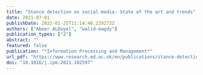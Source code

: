 ```yaml
---
title: "Stance detection on social media: State of the art and trends"
date: 2021-07-01
publishDate: 2022-01-25T11:14:46.229273Z
authors: ["Abeer ALDayel", "walid-magdy"]
publication_types: ["2"]
abstract: ""
featured: false
publication: "*Information Processing and Management*"
url_pdf: "https://www.research.ed.ac.uk/en/publications/stance-detection-on-social-media-state-of-the-art-and-trends"
doi: "10.1016/j.ipm.2021.102597"
---
```


